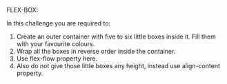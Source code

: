 FLEX-BOX:

In this challenge you are required to:
1)	Create an outer container with five to six little boxes inside it. Fill them with your favourite colours.
2)	Wrap all the boxes in reverse order inside the container.
3)	Use flex-flow property here.
4)	Also do not give those little boxes any height, instead use align-content property. 

